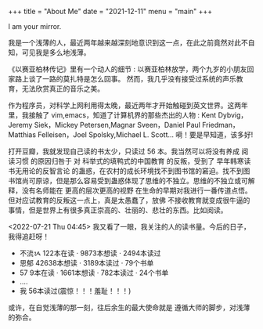 +++
title = "About Me"
date = "2021-12-11"
menu = "main"
+++

I am your mirror.

我是一个浅薄的人，最近两年越来越深刻地意识到这一点，在此之前竟然对此不自知，可见我是多么地浅薄。

《以赛亚柏林传记》里有一个动人的细节 : 以赛亚柏林放学，两个九岁的小朋友回家路上谈了一路的莫扎特是怎么回事。
然而，我几乎没有接受过系统的声乐教育，无法欣赏真正的音乐之美。

作为程序员，对科学上网利用得太晚，最近两年才开始触碰到英文世界。这两年里，我接触了 vim,emacs，知道了计算机界的那些杰出的人物 : Kent Dybvig，Jeremy Siek，Mickey Petersen,Magnar Sveen，Daniel Paul Friedman，Matthias Felleisen，Joel Spolsky,Michael L. Scott... 嗬！要是早知道，该多好!

打开豆瓣，我就发现自己读的书太少，只读过 56 本。我当然可以将没有养成 阅读习惯 的原因归咎于 对 科举式的填鸭式的中国教育 的反叛，受到了 早年韩寒读书无用论的反智言论 的蛊惑，在农村的成长环境找不到图书馆的窘迫。找不到图书馆尚可原谅，但是那么容易受到蛊惑体现了思维的不独立。思维的不独立或可解释，没有名师能在 更高的层次更高的视野 在生命的早期对我进行一番传道点悟。但对应试教育的反叛这一点上，真是太愚蠢了，放佛 不接收教育就变成很牛逼的事情，但是世界上有很多真正崇高的、壮丽的、悲壮的东西。比如阅读。

<2022-07-21 Thu 04:45> 我又看了一眼，我关注的人的读书量。今后的日子，我得追赶呀！
- 不流ᝰ 122本在读 · 9873本想读 · 2494本读过
- 思郁  42638本想读 · 3189本读过 · 79个书单
- 57  9本在读 · 1661本想读 · 782本读过 · 24个书单
- ....
- 我 56本读过(震惊！！！羞耻！！！)

或许，在自觉浅薄的那一刻，往后余生的最大使命就是 遵循大师的脚步，对浅薄的弥合。
